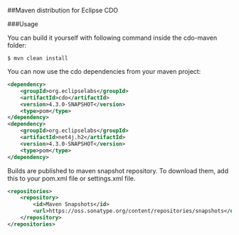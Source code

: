 ##Maven distribution for Eclipse CDO

###Usage

You can build it yourself with following command inside the cdo-maven folder:

```
$ mvn clean install
```

You can now use the cdo dependencies from your maven project:

```xml
<dependency>
	<groupId>org.eclipselabs</groupId>
	<artifactId>cdo</artifactId>
	<version>4.3.0-SNAPSHOT</version>
	<type>pom</type>
</dependency>
<dependency>
	<groupId>org.eclipselabs</groupId>
	<artifactId>net4j.h2</artifactId>
	<version>4.3.0-SNAPSHOT</version>
	<type>pom</type>
</dependency>
```

Builds are published to maven snapshot repository. To download them, add this to your pom.xml file or settings.xml file.

```xml
<repositories>
	<repository>
		<id>Maven Snapshots</id>
		<url>https://oss.sonatype.org/content/repositories/snapshots</url>
	</repository>
</repositories>
```
